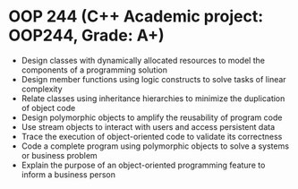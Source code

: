 # OOP 244 (C++ Academic project: OOP244, Grade: A+)
- Design classes with dynamically allocated resources to model the components of a programming solution
- Design member functions using logic constructs to solve tasks of linear complexity
- Relate classes using inheritance hierarchies to minimize the duplication of object code
- Design polymorphic objects to amplify the reusability of program code
- Use stream objects to interact with users and access persistent data
- Trace the execution of object-oriented code to validate its correctness
- Code a complete program using polymorphic objects to solve a systems or business problem
- Explain the purpose of an object-oriented programming feature to inform a business person
